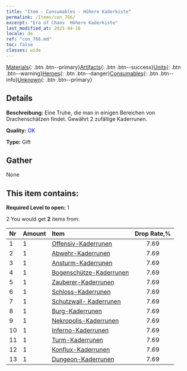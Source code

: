 ```yaml
---
title: "Item - Consumables - Höhere Kaderkiste"
permalink: /Items/con_766/
excerpt: "Era of Chaos  Höhere Kaderkiste"
last_modified_at: 2021-04-16
locale: de
ref: "con_766.md"
toc: false
classes: wide
---
```

 [Materials](/de/Items/){: .btn .btn--primary}[Artifacts](/de/Items/Artifacts/){: .btn .btn--success}[Units](/de/Items/Units/){: .btn .btn--warning}[Heroes](/de/Items/Heroes/){: .btn .btn--danger}[Consumables](/de/Items/Consumables/){: .btn .btn--info}[Unknown](/de/Items/Unknown/){: .btn .btn--primary}

## Details
 **Beschreibung:** Eine Truhe, die man in einigen Bereichen von Drachenschätzen findet. Gewährt 2 zufällige Kaderrunen.

 **Quality:** <span style="color: #0000CD">OK</span>

 **Type:** Gift

## Gather

  None

## This item contains:

 **Required Level to open:** 1

 2 You would get **2** items  from:

  | Nr | Amount |     Item    | Drop Rate,% |
  |:---|:-------|:------------|:---------:|
  | 1 | 1 | [Offensiv-Kaderrunen](/de/Items/con_734/) | 7.69 | 
  | 2 | 1 | [Abwehr-Kaderrunen](/de/Items/con_739/) | 7.69 | 
  | 3 | 1 | [Ansturm-Kaderrunen](/de/Items/con_741/) | 7.69 | 
  | 4 | 1 | [Bogenschütze-Kaderrunen](/de/Items/con_742/) | 7.69 | 
  | 5 | 1 | [Zauberer-Kaderrunen](/de/Items/con_746/) | 7.69 | 
  | 6 | 1 | [Schloss-Kaderrunen](/de/Items/con_752/) | 7.69 | 
  | 7 | 1 | [Schutzwall- Kaderrunen](/de/Items/con_753/) | 7.69 | 
  | 8 | 1 | [Burg-Kaderrunen](/de/Items/con_754/) | 7.69 | 
  | 9 | 1 | [Nekropolis-Kaderrunen](/de/Items/con_755/) | 7.69 | 
  | 10 | 1 | [Inferno-Kaderrunen](/de/Items/con_777/) | 7.69 | 
  | 11 | 1 | [Turm-Kaderrunen](/de/Items/con_785/) | 7.69 | 
  | 12 | 1 | [Konflux-Kaderrunen](/de/Items/con_791/) | 7.69 | 
  | 13 | 1 | [Dungeon-Kaderrunen](/de/Items/con_792/) | 7.69 | 

